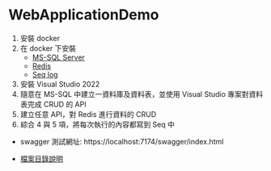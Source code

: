 # WebApplicationDemo
1. 安裝 docker
2. 在 docker 下安裝
    - [MS-SQL Server](./Docker/ms_sql/docker-compose.yml)
    - [Redis](./Docker//redis/docker-compose.yml)
    - [Seq log](./Docker/seq_server/docker-compose.yml)
3. 安裝 Visual Studio 2022
4. 隨意在 MS-SQL 中建立一資料庫及資料表，並使用 Visual Studio 專案對資料表完成 CRUD 的 API
5. 建立任意 API，對 Redis 進行資料的 CRUD
6. 綜合 4 與 5 項，將每次執行的內容都寫到 Seq 中

- swagger 測試網址: https://localhost:7174/swagger/index.html

- [檔案目錄說明](./Docs/FileDirectoryDescription.md)